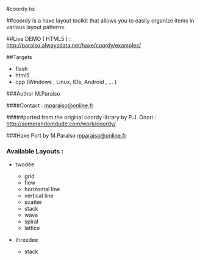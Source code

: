 #coordy.hx

##coordy is a haxe layout toolkit that allows you to easily organize items in various layout patterns.


##Live DEMO ( HTML5 ) : http://paraiso.alwaysdata.net/haxe/coordy/examples/
	
	
##Targets
+ flash
+ html5
+ cpp (Windows , Linux, IOs, Android , ... )

###Author M.Paraiso

####Contact  : mparaiso@online.fr

#####ported from the original coordy library by P.J. Onori : http://somerandomdude.com/work/coordy/

###Haxe Port by M.Paraiso mparaiso@online.fr


### Available Layouts :

+ twodee
	+ grid
	+ flow
	+ horizontal line
	+ vertical line
	+ scatter
	+ stack
	+ wave
	+ spiral
	+ lattice
	
+ threedee
  + stack
	
	
